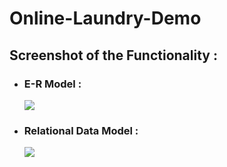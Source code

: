 # Online-Laundry-Demo





 ## Screenshot of the Functionality :

<p align="center" height="100%">
 
 - ### E-R Model   :
    <img src="https://github.com/user-attachments/assets/6571aeba-4c03-4eea-bf73-68334b08f8d5">
    <br>

 - ### Relational Data Model   :
    <img src="https://github.com/user-attachments/assets/82add11e-c2ad-401c-9af0-cb7a374f1c83">
</p>


